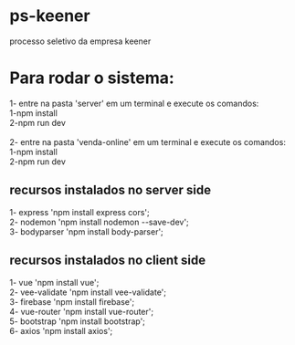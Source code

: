 # ps-keener
processo seletivo da empresa keener<br>

# Para rodar o sistema:

1- entre na pasta 'server' em um terminal e execute os comandos:<br>
    1-npm install<br>
    2-npm run dev<br>
<br>
2- entre na pasta 'venda-online' em um terminal e execute os comandos:<br>
    1-npm install<br>
    2-npm run dev<br>



## recursos instalados no server side
1- express 'npm install express cors';<br>
2- nodemon 'npm install nodemon --save-dev';<br>
3- bodyparser 'npm install body-parser';<br>

## recursos instalados no client side
1- vue 'npm install vue';<br>
2- vee-validate 'npm install vee-validate';<br>
3- firebase 'npm install firebase';<br>
4- vue-router 'npm install vue-router';<br>
5- bootstrap 'npm install bootstrap';<br>
6- axios 'npm install axios';<br>

